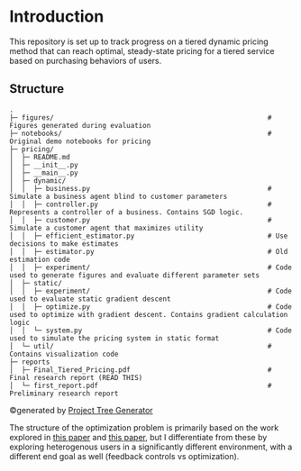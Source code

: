 # Introduction

This repository is set up to track progress on a tiered dynamic pricing method that can reach optimal, steady-state pricing for a tiered service based on purchasing behaviors of users.

## Structure

```
.
├─ figures/                                                     # Figures generated during evaluation
├─ notebooks/                                                   # Original demo notebooks for pricing
├─ pricing/                                                    
│  ├─ README.md
│  ├─ __init__.py
│  ├─ __main__.py
│  ├─ dynamic/
│  │  ├─ business.py                                            # Simulate a business agent blind to customer parameters
│  │  ├─ controller.py                                          # Represents a controller of a business. Contains SGD logic.
│  │  ├─ customer.py                                            # Simulate a customer agent that maximizes utility
│  │  ├─ efficient_estimator.py                                 # Use decisions to make estimates
│  │  ├─ estimator.py                                           # Old estimation code
│  │  ├─ experiment/                                            # Code used to generate figures and evaluate different parameter sets
│  ├─ static/
│  │  ├─ experiment/                                            # Code used to evaluate static gradient descent
│  │  ├─ optimize.py                                            # Code used to optimize with gradient descent. Contains gradient calculation logic
│  │  └─ system.py                                              # Code used to simulate the pricing system in static format
│  └─ util/                                                     # Contains visualization code
├─ reports
│  ├─ Final_Tiered_Pricing.pdf                                  # Final research report (READ THIS)
│  └─ first_report.pdf                                          # Preliminary research report
```
©generated by [Project Tree Generator](https://woochanleee.github.io/project-tree-generator)

The structure of the optimization problem is primarily based on the work explored in [this paper](https://www.sciencedirect.com/science/article/pii/S138912861300340X?casa_token=LJkBgYreLNIAAAAA:94vZKK7_701dl5zZapBUdRnQ3rvvUEmGySAgZ6tB8VojNyvEI5w32wylG8wkBtx7E-Uki3YQ-Io) and [this paper](https://link.springer.com/article/10.1007/s12243-009-0149-3), but I differentiate from these by exploring heterogenous users in a significantly different environment, with a different end goal as well (feedback controls vs optimization). 
